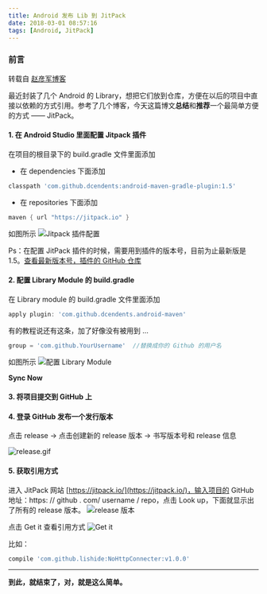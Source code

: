 ```yaml
---
title: Android 发布 Lib 到 JitPack
date: 2018-03-01 08:57:16
tags: [Android, JitPack]
---
```

### 前言

转载自 [赵彦军博客](http://www.cnblogs.com/zhaoyanjun/p/5942616.html)

最近封装了几个 Android 的  Library，想把它们放到仓库，方便在以后的项目中直接以依赖的方式引用。参考了几个博客，今天这篇博文**总结**和**推荐**一个最简单方便的方式 —— JitPack。
<!--more-->

#### 1. 在 Android Studio 里面配置 Jitpack 插件

在项目的根目录下的 build.gradle 文件里面添加

 - 在 dependencies 下面添加
``` groovy
classpath 'com.github.dcendents:android-maven-gradle-plugin:1.5'
```

 - 在 repositories 下面添加
```  groovy
maven { url "https://jitpack.io" }
```
如图所示
![Jitpack 插件配置](img_aj1_build.png)

Ps：在配置 JitPack 插件的时候，需要用到插件的版本号，目前为止最新版是 1.5。[查看最新版本号，插件的 GitHub 仓库](https://github.com/dcendents/android-maven-gradle-plugin)

#### 2. 配置 Library Module 的 build.gradle

在 Library module 的 build.gradle 文件里面添加
``` groovy
apply plugin: 'com.github.dcendents.android-maven'
```

有的教程说还有这条，加了好像没有被用到 ...
``` groovy
group = 'com.github.YourUsername'  //替换成你的 Github 的用户名
```

如图所示
![配置 Library Module](img_aj2_lib.png)

**Sync Now**

#### 3. 将项目提交到 GitHub 上

#### 4. 登录 GitHub 发布一个发行版本

点击 release -> 点击创建新的 release 版本 -> 书写版本号和 release 信息

![release.gif](img_aj3_release.gif)


#### 5. 获取引用方式
进入 JitPack 网站 [https://jitpack.io/](https://jitpack.io/)，输入项目的 GitHub 地址：https: // github . com/ username / repo，点击 Look up，下面就显示出了所有的 release 版本。
![release 版本](img_aj4_look.png)

点击 Get it 查看引用方式
![Get it](img_aj5_get.png)

比如：
``` groovy
compile 'com.github.lishide:NoHttpConnecter:v1.0.0'
```

---

**到此，就结束了，对，就是这么简单。**



